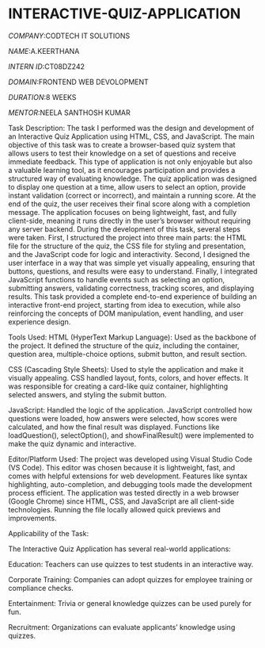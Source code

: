 # INTERACTIVE-QUIZ-APPLICATION

*COMPANY*:CODTECH IT SOLUTIONS

*NAME*:A.KEERTHANA

*INTERN ID*:CT08DZ242

*DOMAIN*:FRONTEND WEB DEVOLOPMENT

*DURATION*:8 WEEKS

*MENTOR*:NEELA SANTHOSH KUMAR

Task Description:
The task I performed was the design and development of an Interactive Quiz Application using HTML, CSS, and JavaScript. The main objective of this task was to create a browser-based quiz system that allows users to test their knowledge on a set of questions and receive immediate feedback. This type of application is not only enjoyable but also a valuable learning tool, as it encourages participation and provides a structured way of evaluating knowledge. The quiz application was designed to display one question at a time, allow users to select an option, provide instant validation (correct or incorrect), and maintain a running score. At the end of the quiz, the user receives their final score along with a completion message. The application focuses on being lightweight, fast, and fully client-side, meaning it runs directly in the user’s browser without requiring any server backend. During the development of this task, several steps were taken. First, I structured the project into three main parts: the HTML file for the structure of the quiz, the CSS file for styling and presentation, and the JavaScript code for logic and interactivity. Second, I designed the user interface in a way that was simple yet visually appealing, ensuring that buttons, questions, and results were easy to understand. Finally, I integrated JavaScript functions to handle events such as selecting an option, submitting answers, validating correctness, tracking scores, and displaying results. This task provided a complete end-to-end experience of building an interactive front-end project, starting from idea to execution, while also reinforcing the concepts of DOM manipulation, event handling, and user experience design.

Tools Used:
HTML (HyperText Markup Language): Used as the backbone of the project. It defined the structure of the quiz, including the container, question area, multiple-choice options, submit button, and result section.

CSS (Cascading Style Sheets): Used to style the application and make it visually appealing. CSS handled layout, fonts, colors, and hover effects. It was responsible for creating a card-like quiz container, highlighting selected answers, and styling the submit button.

JavaScript: Handled the logic of the application. JavaScript controlled how questions were loaded, how answers were selected, how scores were calculated, and how the final result was displayed. Functions like loadQuestion(), selectOption(), and showFinalResult() were implemented to make the quiz dynamic and interactive.

Editor/Platform Used:
The project was developed using Visual Studio Code (VS Code). This editor was chosen because it is lightweight, fast, and comes with helpful extensions for web development. Features like syntax highlighting, auto-completion, and debugging tools made the development process efficient. The application was tested directly in a web browser (Google Chrome) since HTML, CSS, and JavaScript are all client-side technologies. Running the file locally allowed quick previews and improvements.

Applicability of the Task:

The Interactive Quiz Application has several real-world applications:

Education: Teachers can use quizzes to test students in an interactive way. 

Corporate Training: Companies can adopt quizzes for employee training or compliance checks.

Entertainment: Trivia or general knowledge quizzes can be used purely for fun.

Recruitment: Organizations can evaluate applicants’ knowledge using quizzes.
